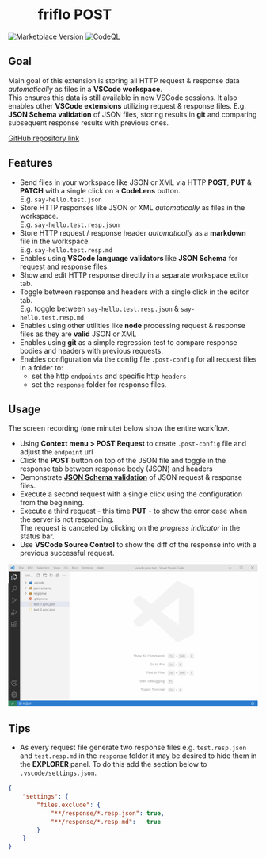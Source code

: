 #           friflo POST

[![Marketplace Version](https://vsmarketplacebadge.apphb.com/version-short/friflo.vscode-friflo-post.svg)](https://marketplace.visualstudio.com/items?itemName=friflo.vscode-friflo-post) [![CodeQL](https://github.com/friflo/vscode-friflo-post/actions/workflows/codeql-analysis.yml/badge.svg)](https://github.com/friflo/vscode-friflo-post/actions/workflows/codeql-analysis.yml)


## Goal
Main goal of this extension is storing all HTTP request & response data _automatically_ as files in a __VSCode workspace__.  
This ensures this data is still available in new VSCode sessions.
It also enables other __VSCode extensions__ utilizing request & response files.
E.g. __JSON Schema validation__ of JSON files, storing results in __git__ and comparing subsequent response results with previous ones.

[GitHub repository link](https://github.com/friflo/vscode-friflo-post/)


## Features
*   Send files in your workspace like JSON or XML via HTTP __POST__, __PUT__ & __PATCH__ with a single click on a __CodeLens__ button.  
    E.g. `say-hello.test.json`
*   Store HTTP responses like JSON or XML _automatically_ as files  in the workspace.  
    E.g. `say-hello.test.resp.json`
*   Store HTTP request / response header _automatically_ as a __markdown__ file in the workspace.  
    E.g. `say-hello.test.resp.md`
*   Enables using __VSCode language validators__ like __JSON Schema__ for request and response files.  
*   Show and edit HTTP response directly in a separate workspace editor tab.
*   Toggle between response and headers with a single click in the editor tab.  
    E.g. toggle between `say-hello.test.resp.json` & `say-hello.test.resp.md`
*   Enables using other utilities like __node__ processing request & response files as they are __valid__ JSON or XML
*   Enables using __git__ as a simple regression test to compare response bodies and headers with previous requests.
*   Enables configuration via the config file `.post-config` for all request files in a folder to:
    *   set the http `endpoints` and specific http `headers`
    *   set the `response` folder for response files.

## Usage

The screen recording (one minute) below show the entire workflow.  
*   Using __Context menu > POST Request__ to create `.post-config` file and adjust the `endpoint` url
*   Click the __POST__ button on top of the JSON file and toggle in the response tab between response body (JSON) and headers
*   Demonstrate [__JSON Schema validation__](https://code.visualstudio.com/docs/languages/json#_mapping-to-a-schema-in-the-workspace)
of JSON request & response files.
*   Execute a second request with a single click using the configuration from the beginning.
*   Execute a third request - this time __PUT__ - to show the error case when the server is not responding.  
    The request is canceled by clicking on the _progress indicator_ in the status bar.
*   Use __VSCode Source Control__ to show the diff of the response info with a previous successful request.

![](https://raw.githubusercontent.com/friflo/vscode-friflo-post/master/docs/friflo-POST.gif)


## Tips

* As every request file generate two response files e.g. `test.resp.json` and `test.resp.md` in the `response` folder
it may be desired to hide them in the __EXPLORER__ panel. To do this add the section below to `.vscode/settings.json`.

```json
{
    "settings": {
        "files.exclude": {
            "**/response/*.resp.json": true,
            "**/response/*.resp.md":   true
        }
    }
}

```


